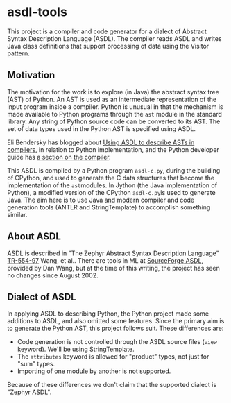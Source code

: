 # asdl-tools
This project is a compiler and code generator for a dialect of Abstract Syntax Description Language (ASDL).
The compiler reads ASDL and writes Java class definitions that support processing of data using the Visitor pattern.

## Motivation
The motivation for the work is to explore (in Java) the abstract syntax tree (AST) of Python.
An AST is used as an intermediate representation of the input program inside a compiler.
Python is unusual in that the mechanism is made available to Python programs through the `ast` module in the standard library.
Any string of Python source code can be converted to its AST.
The set of data types used in the Python AST is specified using ASDL.

Eli Bendersky has blogged about [Using ASDL to describe ASTs in compilers](http://eli.thegreenplace.net/2014/06/04/using-asdl-to-describe-asts-in-compilers),
in relation to Python implementation,
and the Python developer guide has [a section on the compiler](https://docs.python.org/devguide/compiler.html#abstract-syntax-trees-ast).

This ASDL is compiled by a Python program `asdl-c.py`, during the building of CPython, and used to generate the C data structures that become the implementation of the `ast`modules.
In Jython (the Java implementation of Python), a modified version of the CPython `asdl-c.py`is used to generate Java.
The aim here is to use Java and modern compiler and code generation tools (ANTLR and StringTemplate) to accomplish something similar.

## About ASDL
ASDL is described in "The Zephyr Abstract Syntax Description Language" [TR-554-97](https://www.cs.princeton.edu/research/techreps/TR-554-97) Wang, et al..
There are tools in ML at [SourceForge ASDL](http://asdl.sourceforge.net/),
provided by Dan Wang,
but at the time of this writing, the project has seen no changes since August 2002.

## Dialect of ASDL
In applying ASDL to describing Python, the Python project made some additions to ASDL, and also omitted some features.
Since the primary aim is to generate the Python AST, this project follows suit.
These differences are:
 * Code generation is not controlled through the ASDL source files (`view` keyword). We'll be using StringTemplate.
 * The `attributes` keyword is allowed for "product" types, not just for "sum" types.
 * Importing of one module by another is not supported.

Because of these differences we don't claim that the supported dialect is "Zephyr ASDL".
